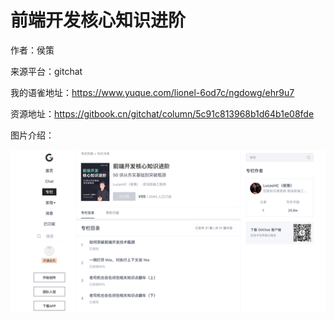 # 前端开发核心知识进阶

作者：侯策    

来源平台：gitchat   

我的语雀地址：https://www.yuque.com/lionel-6od7c/ngdowg/ehr9u7    

资源地址：https://gitbook.cn/gitchat/column/5c91c813968b1d64b1e08fde   

图片介绍：

![](img/img1.png)

